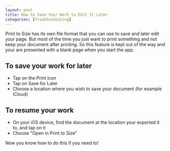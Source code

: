 ```yaml
---
layout: post
title: How to Save Your Work to Edit It Later
categories: [Troubleshooting]
---
```


Print to Size has its own file format that you can use to save and later edit your page. But most of the time you just want to print something and not keep your document after printing. So this feature is kept out of the way and your are presented with a blank page when you start the app.

## To save your work for later

* Tap on the Print icon
* Tap on Save for Later
* Choose a location where you wish to save your document (for example iCloud)
 
## To resume your work 

* On your iOS device, find the document at the location your exported it to, and tap on it
* Choose "Open in Print to Size"

Now you know how to do this if you need to!